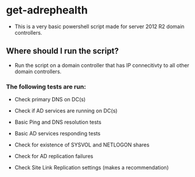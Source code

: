 # get-adrephealth

 - This is a very basic powershell script made for server 2012 R2 domain controllers.

## Where should I run the script?

 - Run the script on a domain controller that has IP connecitivty to all other domain controllers.

### The following tests are run:

 - Check primary DNS on DC(s)

 - Check if AD services are running on DC(s)

 - Basic Ping and DNS resolution tests

 - Basic AD services responding tests

 - Check for existence of SYSVOL and NETLOGON shares

 - Check for AD replication failures

 - Check Site Link Replication settings (makes a recommendation)
